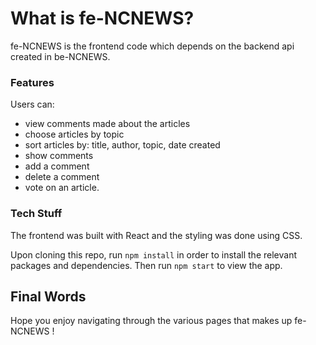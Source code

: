 # What is fe-NCNEWS?

fe-NCNEWS is the frontend code which depends on the backend api created in be-NCNEWS.

### Features

Users can:

- view comments made about the articles
- choose articles by topic
- sort articles by: title, author, topic, date created
- show comments
- add a comment
- delete a comment
- vote on an article.

### Tech Stuff

The frontend was built with React and the styling was done using CSS.

Upon cloning this repo, run `npm install` in order to install the relevant packages and dependencies. Then run `npm start` to view the app.

## Final Words

Hope you enjoy navigating through the various pages that makes up fe-NCNEWS ! 
